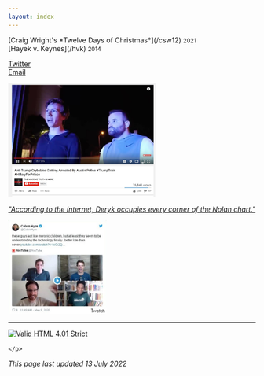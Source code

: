 ```yaml
---
layout: index
---
```


<style>img{max-width:100%;}ul{
    list-style: none;
    padding: 0;
}</style>

<ul>
	<li>[Craig Wright's *Twelve Days of Christmas*](/csw12) <small>2021</small></li>
	<li>[Hayek v. Keynes](/hvk) <small>2014</small></li>
</ul>

- [Twitter](https://twitter.com/dmkgll)
- [Email](/)


<img alt="image" loading="lazy" src="/assets/tcb.jpeg" style="max-width: 300px;
">

*["According to the Internet, Deryk occupies every corner of the Nolan chart."](/)*

<img alt="image" loading="lazy" src="/assets/mc.jpeg" style="max-width: 200px;
">

---

<p>
		<a href="https://validator.w3.org/check?uri=https://www.lolwut.info/index.html"><img src="https://anlucas.neocities.org/anow.gif" width="88" height="31" alt="Valid HTML 4.01 Strict" title="Valid HTML 4.01 Strict"></a>

	</p>

*This page last updated 13 July 2022*
